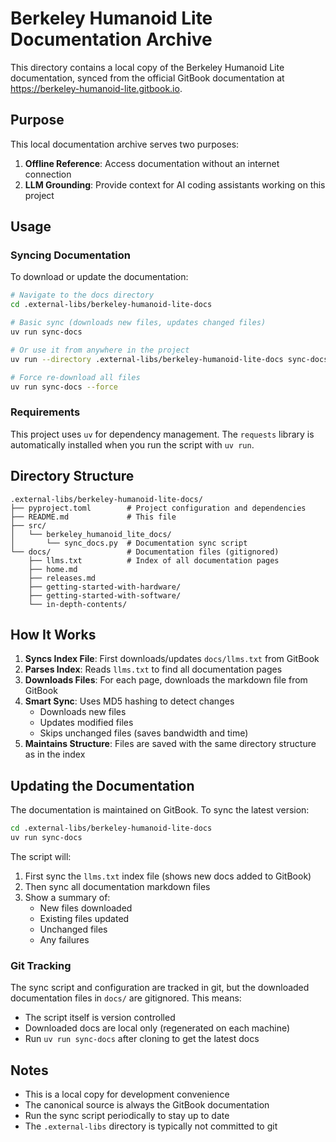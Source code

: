 # Berkeley Humanoid Lite Documentation Archive

This directory contains a local copy of the Berkeley Humanoid Lite documentation, synced from the official GitBook documentation at https://berkeley-humanoid-lite.gitbook.io.

## Purpose

This local documentation archive serves two purposes:

1. **Offline Reference**: Access documentation without an internet connection
2. **LLM Grounding**: Provide context for AI coding assistants working on this project

## Usage

### Syncing Documentation

To download or update the documentation:

```bash
# Navigate to the docs directory
cd .external-libs/berkeley-humanoid-lite-docs

# Basic sync (downloads new files, updates changed files)
uv run sync-docs

# Or use it from anywhere in the project
uv run --directory .external-libs/berkeley-humanoid-lite-docs sync-docs

# Force re-download all files
uv run sync-docs --force
```

### Requirements

This project uses `uv` for dependency management. The `requests` library is automatically installed when you run the script with `uv run`.

## Directory Structure

```
.external-libs/berkeley-humanoid-lite-docs/
├── pyproject.toml        # Project configuration and dependencies
├── README.md             # This file
├── src/
│   └── berkeley_humanoid_lite_docs/
│       └── sync_docs.py  # Documentation sync script
└── docs/                 # Documentation files (gitignored)
    ├── llms.txt          # Index of all documentation pages
    ├── home.md
    ├── releases.md
    ├── getting-started-with-hardware/
    ├── getting-started-with-software/
    └── in-depth-contents/
```

## How It Works

1. **Syncs Index File**: First downloads/updates `docs/llms.txt` from GitBook
2. **Parses Index**: Reads `llms.txt` to find all documentation pages
3. **Downloads Files**: For each page, downloads the markdown file from GitBook
4. **Smart Sync**: Uses MD5 hashing to detect changes
   - Downloads new files
   - Updates modified files
   - Skips unchanged files (saves bandwidth and time)
5. **Maintains Structure**: Files are saved with the same directory structure as in the index

## Updating the Documentation

The documentation is maintained on GitBook. To sync the latest version:

```bash
cd .external-libs/berkeley-humanoid-lite-docs
uv run sync-docs
```

The script will:
1. First sync the `llms.txt` index file (shows new docs added to GitBook)
2. Then sync all documentation markdown files
3. Show a summary of:
   - New files downloaded
   - Existing files updated
   - Unchanged files
   - Any failures

### Git Tracking

The sync script and configuration are tracked in git, but the downloaded documentation files in `docs/` are gitignored. This means:
- The script itself is version controlled
- Downloaded docs are local only (regenerated on each machine)
- Run `uv run sync-docs` after cloning to get the latest docs

## Notes

- This is a local copy for development convenience
- The canonical source is always the GitBook documentation
- Run the sync script periodically to stay up to date
- The `.external-libs` directory is typically not committed to git
